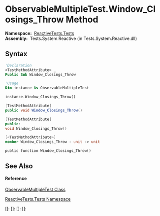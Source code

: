 # ObservableMultipleTest.Window\_Closings\_Throw Method

**Namespace:**  [ReactiveTests.Tests](ReactiveTests.Tests\ReactiveTests.Tests.md)  
**Assembly:**  Tests.System.Reactive (in Tests.System.Reactive.dll)

## Syntax

```vb
'Declaration
<TestMethodAttribute> _
Public Sub Window_Closings_Throw
```

```vb
'Usage
Dim instance As ObservableMultipleTest

instance.Window_Closings_Throw()
```

```csharp
[TestMethodAttribute]
public void Window_Closings_Throw()
```

```c++
[TestMethodAttribute]
public:
void Window_Closings_Throw()
```

```fsharp
[<TestMethodAttribute>]
member Window_Closings_Throw : unit -> unit 
```

```jscript
public function Window_Closings_Throw()
```

## See Also

#### Reference

[ObservableMultipleTest Class](ObservableMultipleTest\ObservableMultipleTest.md)

[ReactiveTests.Tests Namespace](ReactiveTests.Tests\ReactiveTests.Tests.md)

[]: 
[]: 
[]: 
[]: 